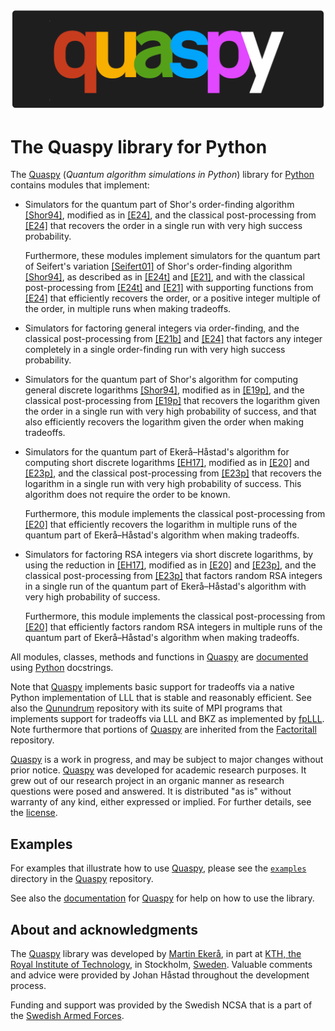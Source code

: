 ![Quaspy](https://raw.githubusercontent.com/ekera/quaspy/main/docs/quaspy.png)

# The Quaspy library for Python
The [Quaspy](https://github.com/ekera/quaspy) (<i>Quantum algorithm simulations in Python</i>) library for [Python](https://www.python.org) contains modules that implement:

- Simulators for the quantum part of Shor's order-finding algorithm [[Shor94]](https://doi.org/10.1109/SFCS.1994.365700), modified as in [[E24]](https://doi.org/10.1145/3655026), and the classical post-processing from [[E24]](https://doi.org/10.1145/3655026) that recovers the order in a single run with very high success probability.

   Furthermore, these modules implement simulators for the quantum part of Seifert's variation [[Seifert01]](https://doi.org/10.1007/3-540-45353-9_24) of Shor's order-finding algorithm [[Shor94]](https://doi.org/10.1109/SFCS.1994.365700), as described as in [[E24t]](https://diva-portal.org/smash/get/diva2:1902626/FULLTEXT01.pdf) and [[E21]](https://doi.org/10.1515/jmc-2020-0006), and with the classical post-processing from [[E24t]](https://diva-portal.org/smash/get/diva2:1902626/FULLTEXT01.pdf) and [[E21]](https://doi.org/10.1515/jmc-2020-0006) with supporting functions from [[E24]](https://doi.org/10.1145/3655026) that efficiently recovers the order, or a positive integer multiple of the order, in multiple runs when making tradeoffs.

- Simulators for factoring general integers via order-finding, and the classical post-processing from [[E21b]](https://doi.org/10.1007/s11128-021-03069-1) and [[E24]](https://doi.org/10.1145/3655026) that factors any integer completely in a single order-finding run with very high success probability.

- Simulators for the quantum part of Shor's algorithm for computing general discrete logarithms [[Shor94]](https://doi.org/10.1109/SFCS.1994.365700), modified as in [[E19p]](https://doi.org/10.48550/arXiv.1905.09084), and the classical post-processing from [[E19p]](https://doi.org/10.48550/arXiv.1905.09084) that recovers the logarithm given the order in a single run with very high probability of success, and that also efficiently recovers the logarithm given the order when making tradeoffs.

- Simulators for the quantum part of Ekerå–Håstad's algorithm for computing short discrete logarithms [[EH17]](https://doi.org/10.1007/978-3-319-59879-6_20), modified as in [[E20]](https://doi.org/10.1007/s10623-020-00783-2) and [[E23p]](https://doi.org/10.48550/arXiv.2309.01754), and the classical post-processing from [[E23p]](https://doi.org/10.48550/arXiv.2309.01754) that recovers the logarithm in a single run with very high probability of success. This algorithm does not require the order to be known.

   Furthermore, this module implements the classical post-processing from [[E20]](https://doi.org/10.1007/s10623-020-00783-2) that efficiently recovers the logarithm in multiple runs of the quantum part of Ekerå–Håstad's algorithm when making tradeoffs.

- Simulators for factoring RSA integers via short discrete logarithms, by using the reduction in [[EH17]](https://doi.org/10.1007/978-3-319-59879-6_20), modified as in [[E20]](https://doi.org/10.1007/s10623-020-00783-2) and [[E23p]](https://doi.org/10.48550/arXiv.2309.01754), and the classical post-processing from [[E23p]](https://doi.org/10.48550/arXiv.2309.01754) that factors random RSA integers in a single run of the quantum part of Ekerå–Håstad's algorithm with very high probability of success.

   Furthermore, this module implements the classical post-processing from [[E20]](https://doi.org/10.1007/s10623-020-00783-2) that efficiently factors random RSA integers in multiple runs of the quantum part of Ekerå–Håstad's algorithm when making tradeoffs.

All modules, classes, methods and functions in [Quaspy](https://github.com/ekera/quaspy) are [documented](https://github.com/ekera/quaspy/blob/main/docs/README.md) using [Python](https://www.python.org) docstrings.

Note that [Quaspy](https://github.com/ekera/quaspy) implements basic support for tradeoffs via a native Python implementation of LLL that is stable and reasonably efficient. See also the [Qunundrum](https://github.com/ekera/qunundrum) repository with its suite of MPI programs that implements support for tradeoffs via LLL and BKZ as implemented by [fpLLL](https://github.com/fplll/fplll). Note furthermore that portions of [Quaspy](https://github.com/ekera/quaspy) are inherited from the [Factoritall](https://github.com/ekera/factoritall) repository.

[Quaspy](https://github.com/ekera/quaspy) is a work in progress, and may be subject to major changes without prior notice. [Quaspy](https://github.com/ekera/quaspy) was developed for academic research purposes. It grew out of our research project in an organic manner as research questions were posed and answered. It is distributed "as is" without warranty of any kind, either expressed or implied. For further details, see the [license](https://github.com/ekera/quaspy/blob/main/LICENSE.md).

## Examples
For examples that illustrate how to use [Quaspy](https://github.com/ekera/quaspy), please see the [<code>examples</code>](https://github.com/ekera/quaspy/blob/main/examples) directory in the [Quaspy](https://github.com/ekera/quaspy) repository.

See also the [documentation](https://github.com/ekera/quaspy/blob/main/docs/README.md) for [Quaspy](https://github.com/ekera/quaspy) for help on how to use the library.

## About and acknowledgments
The [Quaspy](https://github.com/ekera/quaspy) library was developed by [Martin Ekerå](mailto:ekera@kth.se), in part at [KTH, the Royal Institute of Technology](https://www.kth.se/en), in Stockholm, [Sweden](https://www.sweden.se). Valuable comments and advice were provided by Johan Håstad throughout the development process.

Funding and support was provided by the Swedish NCSA that is a part of the [Swedish Armed Forces](https://www.mil.se).